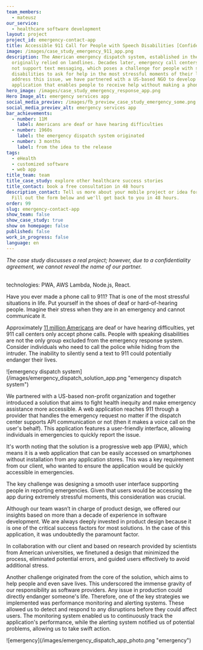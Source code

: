 ```yaml
---
team_members:
  - mateusz
our_service:
  - healthcare software development
layout: project
project_id: emergency-contact-app
title: Accessible 911 Call for People with Speech Disabilities [Confidential Project]
image: /images/case_study_emergency_911_app.png
description: The American emergency dispatch system, established in the 1960s,
  originally relied on landlines. Decades later, emergency call centers still do
  not support text messaging, which poses a challenge for people with speech
  disabilities to ask for help in the most stressful moments of their lives. To
  address this issue, we have partnered with a US-based NGO to develop an
  application that enables people to receive help without making a phone call.
hero_image: /images/case_study_emergency_response_app.png
Hero Image_alt: emergency services app
social_media_previev: /images/fb_preview_case_study_emergency_some.png
social_media_previev_alt: emergency services app
bar_achievements:
  - number: 11M
    label: Americans are deaf or have hearing difficulties
  - number: 1960s
    label: the emergency dispatch system originated
  - number: 3 months
    label: from the idea to the release
tags:
  - eHealth
  - customized software
  - web app
title_team: team
title_case_study: explore other healthcare success stories
title_contact: book a free consultation in 48 hours
description_contact: Tell us more about your mobile project or idea for an app.
  Fill out the form below and we'll get back to you in 48 hours.
order: 99
slug: emergency-contact-app
show_team: false
show_case_study: true
show on homepage: false
published: false
work_in_progress: false
language: en
---
```

*The case study discusses a real project; however, due to a confidentiality agreement, we cannot reveal the name of our partner.*

<TitleWithIcon sectionTitle="technologies" titleIcon="/images/skills.svg" titleIconAlt="technologies" />

<Gallery images='[{"src":"/images/pwa_stack_logo.svg","alt":"PWA"},{"src":"/images/aws_stack_logo.svg","alt":"AWS Lambda"},{"src":"/images/node.png","alt":"Node.js"},{"src":"/images/react_stack_logo.svg","alt":"React"}]' />

\
technologies: PWA, AWS Lambda, Node.js, React.

<TitleWithIcon sectionTitle="problem: non-inclusive emergency dispatch system" titleIcon="/images/icon_title_about.svg" titleIconAlt="problem" />

Have you ever made a phone call to 911? That is one of the most stressful situations in life. Put yourself in the shoes of deaf or hard-of-hearing people. Imagine their stress when they are in an emergency and cannot communicate it. 

Approximately [11 million Americans](https://nationaldeafcenter.org/faq/how-many-deaf-people-live-in-the-united-states/) are deaf or have hearing difficulties, yet 911 call centers only accept phone calls. People with speaking disabilities are not the only group excluded from the emergency response system. Consider individuals who need to call the police while hiding from the intruder. The inability to silently send a text to 911 could potentially endanger their lives.

<div className="image">![emergency dispatch system](/images/emergency_dispatch_solution_app.png "emergency dispatch system")</div>



<TitleWithIcon sectionTitle="the solution: non-verbal communication with dispatch centers" titleIcon="/images/gearwheel.svg" titleIconAlt="the solution:" />

We partnered with a US-based non-profit organization and together introduced a solution that aims to fight health inequity and make emergency assistance more accessible. A web application reaches 911 through a provider that handles the emergency request no matter if the dispatch center supports API communication or not (then it makes a voice call on the user's behalf). This application features a user-friendly interface, allowing individuals in emergencies to quickly report the issue.

It's worth noting that the solution is a progressive web app (PWA), which means it is a web application that can be easily accessed on smartphones without installation from any application stores. This was a key requirement from our client, who wanted to ensure the application would be quickly accessible in emergencies.

<TitleWithIcon sectionTitle="challenges: simple and effective UI in stressful situations and immense responsibility" titleIcon="/images/gearwheel.svg" titleIconAlt="challenge" />

The key challenge was designing a smooth user interface supporting people in reporting emergencies. Given that users would be accessing the app during extremely stressful moments, this consideration was crucial. 

Although our team wasn’t in charge of product design, we offered our insights based on more than a decade of experience in software development. We are always deeply invested in product design because it is one of the critical success factors for most solutions. In the case of this application, it was undoubtedly the paramount factor.

In collaboration with our client and based on research provided by scientists from American universities, we finetuned a design that minimized the process, eliminated potential errors, and guided users effectively to avoid additional stress.

Another challenge originated from the core of the solution, which aims to help people and even save lives. This underscored the immense gravity of our responsibility as software providers. Any issue in production could directly endanger someone's life. Therefore, one of the key strategies we implemented was performance monitoring and alerting systems. These allowed us to detect and respond to any disruptions before they could affect users. The monitoring system enabled us to continuously track the application's performance, while the alerting system notified us of potential problems, allowing us to take swift action.

<div className="image">![emergency](/images/emergency_dispatch_app_photo.png "emergency")</div>